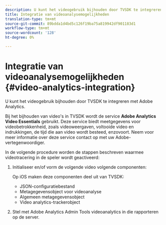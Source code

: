 ```yaml
---
description: U kunt het videogebruik bijhouden door TVSDK te integreren met Adobe Analytics.
title: Integratie van videoanalysemogelijkheden
translation-type: tm+mt
source-git-commit: 89bdda1d4bd5c126f19ba75a819942df901183d1
workflow-type: tm+mt
source-wordcount: '128'
ht-degree: 0%

---
```



# Integratie van videoanalysemogelijkheden {#video-analytics-integration}

U kunt het videogebruik bijhouden door TVSDK te integreren met Adobe Analytics.

Bij het bijhouden van video&#39;s in TVSDK wordt de service **Adobe Analytics Video Essentials** gebruikt. Deze service biedt meetgegevens voor videobetrokkenheid, zoals videoweergaven, voltooide video en indrukkingen, de tijd die aan video wordt besteed, enzovoort. Neem voor meer informatie over deze service contact op met uw Adobe-vertegenwoordiger.

In de volgende procedure worden de stappen beschreven waarmee videotracering in de speler wordt geactiveerd:

1. Initialiseer en/of vorm de volgende video volgende componenten:

   Op iOS maken deze componenten deel uit van TVSDK:

   * JSON-configuratiebestand
   * Metagegevensobject voor videoanalyse
   * Algemeen metagegevensobject
   * Video analytics-trackerobject

1. Stel met Adobe Analytics Admin Tools videoanalytics in die rapporteren op de server.